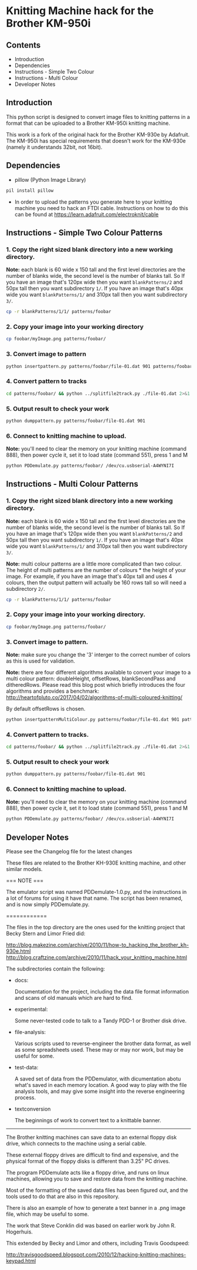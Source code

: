 # Knitting Machine hack for the Brother KM-950i

## Contents

- Introduction
- Dependencies
- Instructions - Simple Two Colour
- Instructions - Multi Colour
- Developer Notes



## Introduction

This python script is designed to convert image files to knitting patterns in a format that can be uploaded to a Brother KM-950i knitting machine.

This work is a fork of the original hack for the Brother KM-930e by Adafruit. The KM-950i has special requirements that doesn't work for the KM-930e (namely it understands 32bit, not 16bit).



## Dependencies

- pillow (Python Image Library)
```bash
pil install pillow
```
- In order to upload the patterns you generate here to your knitting machine you need to hack an FTDI cable. Instructions on how to do this can be found at https://learn.adafruit.com/electroknit/cable


## Instructions - Simple Two Colour Patterns

### 1. Copy the right sized blank directory into a new working directory.

**Note:** each blank is 60 wide x 150 tall and the first level directories are the number of blanks wide, the second level is the number of blanks tall. So If you have an image that's 120px wide then you want ```blankPatterns/2``` and 50px tall then you want subdirectory ```1/```. If you have an image that's 40px wide you want ```blankPatterns/1/``` and 310px tall then you want subdirectory ```3/```.

```bash
cp -r blankPatterns/1/1/ patterns/foobar
```

### 2. Copy your image into your working directory
```bash
cp foobar/myImage.png patterns/foobar/
```

### 3. Convert image to pattern
```bash
python insertpattern.py patterns/foobar/file-01.dat 901 patterns/foobar/myImage.png patterns/foobar/file-01.dat
```

### 4. Convert pattern to tracks
```bash
cd patterns/foobar/ && python ../splitfile2track.py ./file-01.dat 2>&1 && cd ../
```

### 5. Output result to check your work
```bash
python dumppattern.py patterns/foobar/file-01.dat 901
```

### 6. Connect to knitting machine to upload.

**Note:** you'll need to clear the memory on your knitting machine (command 888), then power cycle it, set it to load state (command 551), press 1 and M

```bash
python PDDemulate.py patterns/foobar/ /dev/cu.usbserial-A4WYNI7I
```



## Instructions - Multi Colour Patterns

### 1. Copy the right sized blank directory into a new working directory.

**Note:** each blank is 60 wide x 150 tall and the first level directories are the number of blanks wide, the second level is the number of blanks tall. So If you have an image that's 120px wide then you want ```blankPatterns/2``` and 50px tall then you want subdirectory ```1/```. If you have an image that's 40px wide you want ```blankPatterns/1/``` and 310px tall then you want subdirectory ```3/```.

**Note:** multi colour patterns are a little more complicated than two colour. The height of multi patterns are the number of colours * the height of your image. For example, if you have an image that's 40px tall and uses 4 colours, then the output pattern will actually be 160 rows tall so will need a subdirectory ```2/```.

```bash
cp -r blankPatterns/1/1/ patterns/foobar
```

### 2. Copy your image into your working directory.
```bash
cp foobar/myImage.png patterns/foobar/
```

### 3. Convert image to pattern.

**Note:** make sure you change the '3' interger to the correct number of colors as this is used for validation.

**Note:** there are four different algorithms available to convert your image to a multi colour pattern: doubleHeight, offsetRows, blankSecondPass and ditheredRows. Please read this blog post which briefly introduces the four algorithms and provides a benchmark: http://heartofpluto.co/2017/04/02/algorithms-of-multi-coloured-knitting/

By default offsetRows is chosen.

```bash
python insertpatternMultiColour.py patterns/foobar/file-01.dat 901 patterns/foobar/myImage.png 3 patterns/foobar/file-01.dat offsetRows
```

### 4. Convert pattern to tracks.
```bash
cd patterns/foobar/ && python ../splitfile2track.py ./file-01.dat 2>&1 && cd ../
```

### 5. Output result to check your work
```bash
python dumppattern.py patterns/foobar/file-01.dat 901
```

### 6. Connect to knitting machine to upload.

**Note:** you'll need to clear the memory on your knitting machine (command 888), then power cycle it, set it to load state (command 551), press 1 and M

```bash
python PDDemulate.py patterns/foobar/ /dev/cu.usbserial-A4WYNI7I
```


## Developer Notes

Please see the Changelog file for the latest changes

These files are related to the Brother KH-930E knitting machine, and other similar models.

=== NOTE ===

The emulator script was named PDDemulate-1.0.py, and the instructions in a lot of forums for using it have that name.
The script has been renamed, and is now simply PDDemulate.py.

============

The files in the top directory are the ones used for the knitting project that Becky Stern and Limor Fried did:

http://blog.makezine.com/archive/2010/11/how-to_hacking_the_brother_kh-930e.html
http://blog.craftzine.com/archive/2010/11/hack_your_knitting_machine.html

The subdirectories contain the following:

* docs:

  Documentation for the project, including the data file format information and
  scans of old manuals which are hard to find.

* experimental:

  Some never-tested code to talk to a Tandy PDD-1 or Brother disk drive.

* file-analysis:

  Various scripts used to reverse-engineer the brother data format, as well as some spreadsheets used.
  These may or may nor work, but may be useful for some.

* test-data:

  A saved set of data from the PDDemulator, with dicumentation abotu what's saved in each memory location.
  A good way to play with the file analysis tools, and may give some insight into the reverse engineering
  process.

* textconversion

  The beginnings of work to convert text to a knittable banner.

--------------------------

The Brother knitting machines can save data to an external floppy disk drive, which connects to the machine using a serial cable.

These external floppy drives are difficult to find and expensive, and the physical format of the floppy disks is different than 3.25" PC drives.

The program PDDemulate acts like a floppy drive, and runs on linux machines, allowing you to save and restore data from the knitting machine.

Most of the formatting of the saved data files has been figured out, and the tools used to do that are also in this repository.

There is also an example of how to generate a text banner in a .png image file, 
which may be useful to some.

The work that Steve Conklin did was based on earlier work by John R. Hogerhuis.

This extended by Becky and Limor and others, including Travis Goodspeed:

http://travisgoodspeed.blogspot.com/2010/12/hacking-knitting-machines-keypad.html
